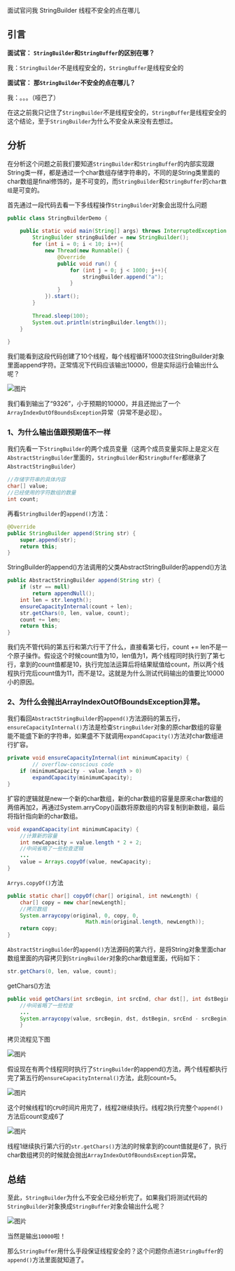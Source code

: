 面试官问我 StringBuilder 线程不安全的点在哪儿

## 引言

**面试官：** **`StringBuilder`和`StringBuffer`的区别在哪？**

我：`StringBuilder`不是线程安全的，`StringBuffer`是线程安全的

**面试官：** **那`StringBuilder`不安全的点在哪儿？**

我：。。。（哑巴了）

在这之前我只记住了`StringBuilder`不是线程安全的，`StringBuffer`是线程安全的这个结论，至于`StringBuilder`为什么不安全从来没有去想过。

## 分析

在分析这个问题之前我们要知道`StringBuilder`和`StringBuffer`的内部实现跟String类一样，都是通过一个char数组存储字符串的，不同的是String类里面的char数组是final修饰的，是不可变的，而`StringBuilder`和`StringBuffer`的`char数组`是可变的。

首先通过一段代码去看一下多线程操作`StringBuilder`对象会出现什么问题

```java
public class StringBuilderDemo {  
  
    public static void main(String[] args) throws InterruptedException {  
        StringBuilder stringBuilder = new StringBuilder();  
        for (int i = 0; i < 10; i++){  
            new Thread(new Runnable() {  
                @Override  
                public void run() {  
                    for (int j = 0; j < 1000; j++){  
                        stringBuilder.append("a");  
                    }  
                }  
            }).start();  
        }  
  
        Thread.sleep(100);  
        System.out.println(stringBuilder.length());  
    }  
  
}  
```

我们能看到这段代码创建了10个线程，每个线程循环1000次往StringBuilder对象里面append字符。正常情况下代码应该输出10000，但是实际运行会输出什么呢？

![图片](https://mmbiz.qpic.cn/mmbiz_png/eQPyBffYbueq8rlWFnejuWibbkDsLW8SfuZtk1Rqmrob3xwxherGBMIg58MoBGLcXaqTxOu6eoVrFH9M5NnQFmw/640?wx_fmt=jpeg&tp=webp&wxfrom=5&wx_lazy=1&wx_co=1)

我们看到输出了“9326”，小于预期的10000，并且还抛出了一个`ArrayIndexOutOfBoundsException`异常（异常不是必现）。

### 1、为什么输出值跟预期值不一样

我们先看一下`StringBuilder`的两个成员变量（这两个成员变量实际上是定义在`AbstractStringBuilder`里面的，`StringBuilder`和`StringBuffer`都继承了`AbstractStringBuilder`）

```java
//存储字符串的具体内容  
char[] value;  
//已经使用的字符数组的数量  
int count;  
```

再看`StringBuilder`的`append()`方法：

```java
@Override  
public StringBuilder append(String str) {  
    super.append(str);  
    return this;  
}  
```

StringBuilder的append()方法调用的父类AbstractStringBuilder的append()方法

```java
public AbstractStringBuilder append(String str) {  
    if (str == null)  
        return appendNull();  
    int len = str.length();  
    ensureCapacityInternal(count + len);  
    str.getChars(0, len, value, count);  
    count += len;  
    return this;  
}  
```

我们先不管代码的第五行和第六行干了什么，直接看第七行，count += len不是一个原子操作。假设这个时候count值为10，len值为1，两个线程同时执行到了第七行，拿到的count值都是10，执行完加法运算后将结果赋值给count，所以两个线程执行完后count值为11，而不是12。这就是为什么测试代码输出的值要比10000小的原因。

### 2、为什么会抛出ArrayIndexOutOfBoundsException异常。

我们看回`AbstractStringBuilder`的`append()`方法源码的第五行，`ensureCapacityInternal()`方法是检查`StringBuilder`对象的原char数组的容量能不能盛下新的字符串，如果盛不下就调用`expandCapacity()`方法对char数组进行扩容。

```java
private void ensureCapacityInternal(int minimumCapacity) {  
        // overflow-conscious code  
    if (minimumCapacity - value.length > 0)  
        expandCapacity(minimumCapacity);  
}  
```

扩容的逻辑就是new一个新的char数组，新的char数组的容量是原来char数组的两倍再加2，再通过System.arryCopy()函数将原数组的内容复制到新数组，最后将指针指向新的char数组。

```java
void expandCapacity(int minimumCapacity) {  
    //计算新的容量  
    int newCapacity = value.length * 2 + 2;  
    //中间省略了一些检查逻辑  
    ...  
    value = Arrays.copyOf(value, newCapacity);  
}  
```

`Arrys.copyOf()`方法

```java
public static char[] copyOf(char[] original, int newLength) {  
    char[] copy = new char[newLength];  
    //拷贝数组  
    System.arraycopy(original, 0, copy, 0,  
                         Math.min(original.length, newLength));  
    return copy;  
}  
```

`AbstractStringBuilder`的`append()`方法源码的第六行，是将String对象里面char数组里面的内容拷贝到`StringBuilder`对象的char数组里面，代码如下：

```java
str.getChars(0, len, value, count);  
```

getChars()方法

```java
public void getChars(int srcBegin, int srcEnd, char dst[], int dstBegin) {  
    //中间省略了一些检查  
    ...     
    System.arraycopy(value, srcBegin, dst, dstBegin, srcEnd - srcBegin);  
    }  
```

拷贝流程见下图

![图片](https://mmbiz.qpic.cn/mmbiz_png/eQPyBffYbueq8rlWFnejuWibbkDsLW8SfkgV2icp12NDicCaAd0xklug4S51nyQCLicn9Lo9KospQpaKTfxmgAzEmQ/640?wx_fmt=png&tp=webp&wxfrom=5&wx_lazy=1&wx_co=1)

假设现在有两个线程同时执行了`StringBuilder`的append()方法，两个线程都执行完了第五行的`ensureCapacityInternal()`方法，此刻count=5。

![图片](https://mmbiz.qpic.cn/mmbiz_png/eQPyBffYbueq8rlWFnejuWibbkDsLW8SfpC8jY6vIae2mn71v3LgR2nriavOj2aH8mueIibv2pRN3DbZ5zz6MrzOA/640?wx_fmt=jpeg&tp=webp&wxfrom=5&wx_lazy=1&wx_co=1)

这个时候线程1的`CPU`时间片用完了，线程2继续执行。线程2执行完整个`append()`方法后count变成6了

![图片](https://mmbiz.qpic.cn/mmbiz_png/eQPyBffYbueq8rlWFnejuWibbkDsLW8Sfh5uSy474qdNlYw4GwotlRoAqgsPOgHAicYlLOPZLeXtdWvJtMUfp5VA/640?wx_fmt=png&tp=webp&wxfrom=5&wx_lazy=1&wx_co=1)

线程1继续执行第六行的`str.getChars()`方法的时候拿到的count值就是6了，执行char数组拷贝的时候就会抛出`ArrayIndexOutOfBoundsException`异常。

## 总结

至此，`StringBuilder`为什么不安全已经分析完了。如果我们将测试代码的`StringBuilder`对象换成`StringBuffer`对象会输出什么呢？

![图片](https://mmbiz.qpic.cn/mmbiz_png/eQPyBffYbueq8rlWFnejuWibbkDsLW8Sf2YLLBcpiaQ6Zlssaiaic2bGiaStKmarXgacjg7mPUeOmUKluiascsxZ75EA/640?wx_fmt=png&tp=webp&wxfrom=5&wx_lazy=1&wx_co=1)

当然是输出`10000`啦！

那么`StringBuffer`用什么手段保证线程安全的？这个问题你点进`StringBuffer`的`append()`方法里面就知道了。